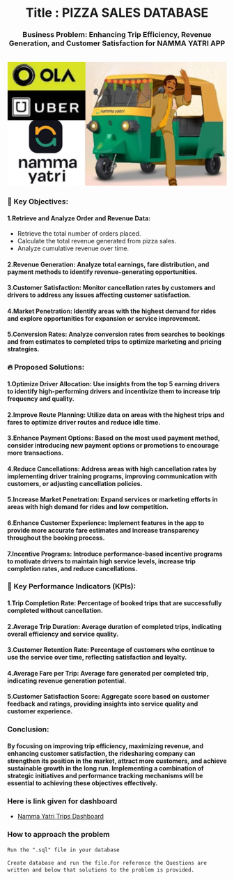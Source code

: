 <h1 align="center">Title : PIZZA SALES DATABASE</h1>

<div align= "center">
    <h3>Business Problem: Enhancing Trip Efficiency, Revenue Generation, and Customer Satisfaction for NAMMA YATRI APP</h3><br>
    <img src=https://github.com/Singhyash9009/OLA_UBER_SQL_DATABASE/blob/main/image.jpg >
</div>

### 📄 Key Objectives:

#### 1.**Retrieve and Analyze Order and Revenue Data**:

* Retrieve the total number of orders placed.
* Calculate the total revenue generated from pizza sales.
* Analyze cumulative revenue over time.
#### 2.**Revenue Generation:** Analyze total earnings, fare distribution, and payment methods to identify revenue-generating opportunities.
#### 3.**Customer Satisfaction:** Monitor cancellation rates by customers and drivers to address any issues affecting customer satisfaction.
#### 4.**Market Penetration:** Identify areas with the highest demand for rides and explore opportunities for expansion or service improvement.
#### 5.**Conversion Rates:** Analyze conversion rates from searches to bookings and from estimates to completed trips to optimize marketing and pricing strategies.

### :fire: Proposed Solutions:

#### 1.**Optimize Driver Allocation:** Use insights from the top 5 earning drivers to identify high-performing drivers and incentivize them to increase trip frequency and quality.
#### 2.**Improve Route Planning:** Utilize data on areas with the highest trips and fares to optimize driver routes and reduce idle time.
#### 3.**Enhance Payment Options:** Based on the most used payment method, consider introducing new payment options or promotions to encourage more transactions.
#### 4.**Reduce Cancellations:** Address areas with high cancellation rates by implementing driver training programs, improving communication with customers, or adjusting cancellation policies.
#### 5.**Increase Market Penetration:** Expand services or marketing efforts in areas with high demand for rides and low competition.
#### 6.**Enhance Customer Experience:** Implement features in the app to provide more accurate fare estimates and increase transparency throughout the booking process.
#### 7.**Incentive Programs:** Introduce performance-based incentive programs to motivate drivers to maintain high service levels, increase trip completion rates, and reduce cancellations.

### 🎯 Key Performance Indicators (KPIs):
#### 1.**Trip Completion Rate:** Percentage of booked trips that are successfully completed without cancellation.
#### 2.**Average Trip Duration:** Average duration of completed trips, indicating overall efficiency and service quality.
#### 3.**Customer Retention Rate:** Percentage of customers who continue to use the service over time, reflecting satisfaction and loyalty.
#### 4.**Average Fare per Trip:** Average fare generated per completed trip, indicating revenue generation potential.
#### 5.**Customer Satisfaction Score:** Aggregate score based on customer feedback and ratings, providing insights into service quality and customer experience.

### Conclusion:
#### By focusing on improving trip efficiency, maximizing revenue, and enhancing customer satisfaction, the ridesharing company can strengthen its position in the market, attract more customers, and achieve sustainable growth in the long run. Implementing a combination of strategic initiatives and performance tracking mechanisms will be essential to achieving these objectives effectively.

### Here is link given for dashboard
- <a href="https://app.powerbi.com/groups/me/reports/cb4e9fc1-b702-467a-bb43-afc99b64c9f7/ReportSection?experience=power-bi">Namma Yatri Trips Dashboard</a>

### How to approach the problem
```
Run the ".sql" file in your database
```
```
Create database and run the file.For reference the Questions are written and below that solutions to the problem is provided.
```
